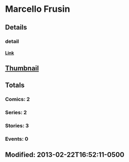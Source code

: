 # Marcello  Frusin 
## Details
### detail
#### [Link](http://marvel.com/comics/creators/5925/marcello_frusin?utm_campaign=apiRef&utm_source=225578a89fc76f3d20fbffda5d17a88d)
## [Thumbnail](http://i.annihil.us/u/prod/marvel/i/mg/b/40/image_not_available.jpg)
## Totals
### Comics: 2
### Series: 2
### Stories: 3
### Events: 0
## Modified: 2013-02-22T16:52:11-0500